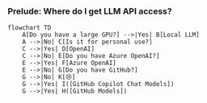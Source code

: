 ### Prelude: Where do I get LLM API access?

```mermaid {scale: 0.9}
flowchart TD
    A[Do you have a large GPU?] -->|Yes| B[Local LLM]
    A -->|No| C[Is it for personal use?]
    C -->|Yes| D[OpenAI]
    C -->|No| E[Do you have Azure OpenAI?]
    E -->|Yes| F[Azure OpenAI]
    E -->|No| G[Do you have GitHub?]
    G -->|No| K[😢]
    G -->|Yes| I([GitHub Copilot Chat Models])
    G -->|Yes| H([GitHub Models])
```
